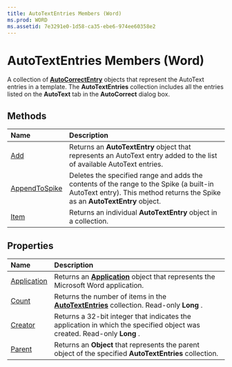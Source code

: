 ```yaml
---
title: AutoTextEntries Members (Word)
ms.prod: WORD
ms.assetid: 7e3291e0-1d58-ca35-ebe6-974ee60358e2
---
```



# AutoTextEntries Members (Word)
A collection of  **[AutoCorrectEntry](autocorrectentry-object-word.md)** objects that represent the AutoText entries in a template. The **AutoTextEntries** collection includes all the entries listed on the **AutoText** tab in the **AutoCorrect** dialog box.

## Methods



|**Name**|**Description**|
|:-----|:-----|
|[Add](autotextentries-add-method-word.md)|Returns an  **AutoTextEntry** object that represents an AutoText entry added to the list of available AutoText entries.|
|[AppendToSpike](autotextentries-appendtospike-method-word.md)|Deletes the specified range and adds the contents of the range to the Spike (a built-in AutoText entry). This method returns the Spike as an  **AutoTextEntry** object.|
|[Item](autotextentries-item-method-word.md)|Returns an individual  **AutoTextEntry** object in a collection.|

## Properties



|**Name**|**Description**|
|:-----|:-----|
|[Application](autotextentries-application-property-word.md)|Returns an  **[Application](application-object-word.md)** object that represents the Microsoft Word application.|
|[Count](autotextentries-count-property-word.md)|Returns the number of items in the  **[AutoTextEntries](autotextentries-object-word.md)** collection. Read-only **Long** .|
|[Creator](autotextentries-creator-property-word.md)|Returns a 32-bit integer that indicates the application in which the specified object was created. Read-only  **Long** .|
|[Parent](autotextentries-parent-property-word.md)|Returns an  **Object** that represents the parent object of the specified **AutoTextEntries** collection.|

